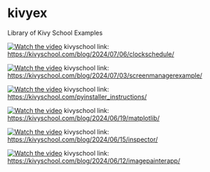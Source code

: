 # kivyex
Library of Kivy School Examples

[![Watch the video](https://img.youtube.com/vi/3jcG4D4Kffg/maxresdefault.jpg)](https://www.youtube.com/embed/3jcG4D4Kffg)
kivyschool link: https://kivyschool.com/blog/2024/07/06/clockschedule/

[![Watch the video](https://img.youtube.com/vi/N2N_N7Z6b9I/maxresdefault.jpg)](https://www.youtube.com/embed/N2N_N7Z6b9I)
kivyschool link: https://kivyschool.com/blog/2024/07/03/screenmanagerexample/

[![Watch the video](https://img.youtube.com/vi/f6PM5_11cZA/maxresdefault.jpg)](https://www.youtube.com/embed/f6PM5_11cZA)
kivyschool link: https://kivyschool.com/pyinstaller_instructions/

[![Watch the video](https://img.youtube.com/vi/qGE8CFq3xuI/maxresdefault.jpg)](https://www.youtube.com/embed/qGE8CFq3xuI)
kivyschool link: https://kivyschool.com/blog/2024/06/19/matplotlib/

[![Watch the video](https://img.youtube.com/vi/_X_IMS7Rlzo/maxresdefault.jpg)](https://www.youtube.com/embed/_X_IMS7Rlzo)
kivyschool link: https://kivyschool.com/blog/2024/06/15/inspector/

[![Watch the video](https://img.youtube.com/vi/APHY8zkM5xY/maxresdefault.jpg)](https://www.youtube.com/embed/APHY8zkM5xY)
kivyschool link: https://kivyschool.com/blog/2024/06/12/imagepainterapp/
